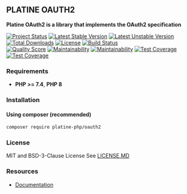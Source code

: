 ## PLATINE OAUTH2
**Platine OAuth2 is a library that implements the OAuth2 specification**

[![Project Status](http://opensource.box.com/badges/active.svg)](http://opensource.box.com/badges)
[![Latest Stable Version](https://poser.pugx.org/platine-php/oauth2/v)](https://packagist.org/packages/platine-php/oauth2)
[![Latest Unstable Version](https://poser.pugx.org/platine-php/oauth2/v/unstable)](https://packagist.org/packages/platine-php/oauth2)
[![Total Downloads](https://poser.pugx.org/platine-php/oauth2/downloads)](https://packagist.org/packages/platine-php/oauth2)
[![License](https://poser.pugx.org/platine-php/oauth2/license)](https://packagist.org/packages/platine-php/oauth2)
[![Build Status](https://img.shields.io/travis/platine-php/oauth2/develop.svg?style=flat-square)](https://travis-ci.com/platine-php/oauth2)  
[![Quality Score](https://img.shields.io/scrutinizer/g/platine-php/oauth2.svg?style=flat-square)](https://scrutinizer-ci.com/g/platine-php/oauth2)
[![Maintainability](https://api.codeclimate.com/v1/badges/b8cf61870e278d191c72/maintainability)](https://codeclimate.com/github/platine-php/oauth2/maintainability)
[![Maintainability](https://app.codacy.com/project/badge/Grade/017929cb6ee34bb69f7742e5245bdc95)](https://app.codacy.com/gh/platine-php/oauth2/dashboard?utm_source=gh&utm_medium=referral&utm_content=&utm_campaign=Badge_grade)
[![Test Coverage](https://api.codeclimate.com/v1/badges/b8cf61870e278d191c72/test_coverage)](https://codeclimate.com/github/platine-php/oauth2/test_coverage)
[![Test Coverage](https://app.codacy.com/project/badge/Coverage/017929cb6ee34bb69f7742e5245bdc95)](https://app.codacy.com/gh/platine-php/oauth2/dashboard?utm_source=gh&utm_medium=referral&utm_content=&utm_campaign=Badge_coverage)

### Requirements 
- **PHP >= 7.4**, **PHP 8** 

### Installation
#### Using composer (recommended)
```bash
composer require platine-php/oauth2
```

### License
MIT and BSD-3-Clause License See [LICENSE.MD](LICENSE.MD)

### Resources
- [Documentation](https://docs.platine-php.com/packages/oauth2)